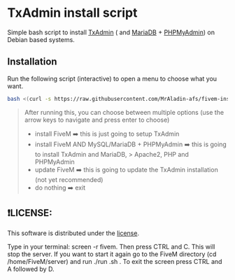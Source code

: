 # TxAdmin install script

Simple bash script to install [TxAdmin]() ( and [MariaDB]() + [PHPMyAdmin]()) on Debian based systems.

## Installation

Run the following script (interactive) to open a menu to choose what you want.

```bash
bash <(curl -s https://raw.githubusercontent.com/MrAladin-afs/fivem-installer-ubantu/main/setup.sh)
```

>After running this, you can choose between multiple options (use the arrow keys to navigate and press enter to choose)
>
> * install FiveM  ➡️ this is just going to setup TxAdmin
> * install FiveM AND MySQL/MariaDB + PHPMyAdmin ➡️ this is going to install TxAdmin and MariaDB, > Apache2, PHP and PHPMyAdmin
> * update FiveM ➡️ this is going to update the TxAdmin installation (not yet recommended)
> * do nothing ➡️ exit

## ❗LICENSE:
This software is distributed under the [ license](/LICENSE).



Type in your terminal: screen -r fivem. Then press CTRL and C. This will stop the server. If you want to start it again go to the FiveM directory (cd /home/FiveM/server) and run ./run .sh . To exit the screen press CTRL and A followed by D.
